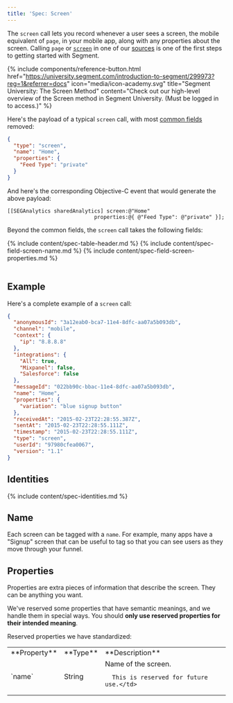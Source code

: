 ```yaml
---
title: 'Spec: Screen'
---
```


The `screen` call lets you record whenever a user sees a screen, the mobile equivalent of `page`, in your mobile app, along with any properties about the screen. Calling `page` or [`screen`](/docs/connections/spec/screen/) in one of our [sources](/docs/connections/sources/) is one of the first steps to getting started with Segment.

{% include components/reference-button.html href="https://university.segment.com/introduction-to-segment/299973?reg=1&referrer=docs" icon="media/icon-academy.svg" title="Segment University: The Screen Method" content="Check out our high-level overview of the Screen method in Segment University. (Must be logged in to access.)" %}

Here's the payload of a typical `screen` call, with most [common fields](/docs/connections/spec/common/) removed:

```json
{
  "type": "screen",
  "name": "Home",
  "properties": {
    "Feed Type": "private"
  }
}
```

And here's the corresponding Objective-C event that would generate the above payload:

```objc
[[SEGAnalytics sharedAnalytics] screen:@"Home"
                            properties:@{ @"Feed Type": @"private" }];
```

Beyond the common fields, the `screen` call takes the following fields:

<table>
  {% include content/spec-table-header.md %}
  {% include content/spec-field-screen-name.md %}
  {% include content/spec-field-screen-properties.md %}
</table>

## Example

Here's a complete example of a `screen` call:

```json
{
  "anonymousId": "3a12eab0-bca7-11e4-8dfc-aa07a5b093db",
  "channel": "mobile",
  "context": {
    "ip": "8.8.8.8"
  },
  "integrations": {
    "All": true,
    "Mixpanel": false,
    "Salesforce": false
  },
  "messageId": "022bb90c-bbac-11e4-8dfc-aa07a5b093db",
  "name": "Home",
  "properties": {
    "variation": "blue signup button"
  },
  "receivedAt": "2015-02-23T22:28:55.387Z",
  "sentAt": "2015-02-23T22:28:55.111Z",
  "timestamp": "2015-02-23T22:28:55.111Z",
  "type": "screen",
  "userId": "97980cfea0067",
  "version": "1.1"
}
```


## Identities

{% include content/spec-identities.md %}


## Name

Each screen can be tagged with a `name`. For example, many apps have a "Signup" screen that can be useful to tag so that you can see users as they move through your funnel.


## Properties

Properties are extra pieces of information that describe the screen. They can be anything you want.

We've reserved some properties that have semantic meanings, and we handle them in special ways. You should **only use reserved properties for their intended meaning**.

Reserved properties we have standardized:

<table>
  <tr>
    <td>**Property**</td>
    <td>**Type**</td>
    <td>**Description**</td>
  </tr>
  <tr>
    <td>`name`</td>
    <td>String</td>
    <td>Name of the screen.

      This is reserved for future use.</td>
  </tr>
</table>
